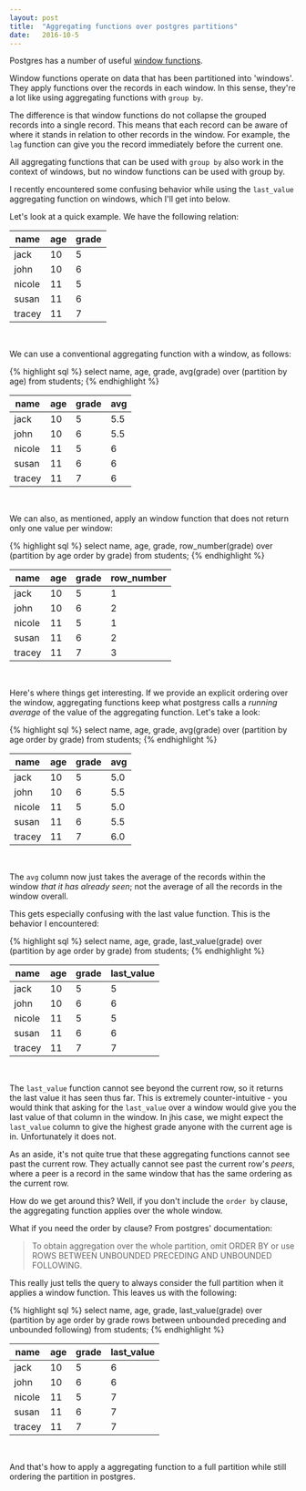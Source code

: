 ```yaml
---
layout: post
title:  "Aggregating functions over postgres partitions"
date:   2016-10-5
---
```


Postgres has a number of useful [window functions](https://www.postgresql.org/docs/9.3/static/functions-window.html).

Window functions operate on data that has been partitioned into 'windows'. They apply functions over the records in each window. In this sense, they're a lot like using aggregating functions with `group by`.

The difference is that window functions do not collapse the grouped records into a single record. This means that each record can be aware of where it stands in relation to other records in the window. For example, the `lag` function can give you the record immediately before the current one. 

All aggregating functions that can be used with `group by` also work in the context of windows, but no window functions can be used with group by.

I recently encountered some confusing behavior while using the `last_value` aggregating function on windows, which I'll get into below.

Let's look at a quick example. We have the following relation:

| name     |      age      |  grade|
|----------|---------------|-------|
| jack |  10 | 5 |
| john |    10   |  6 |
| nicole | 11 |    5 |
| susan | 11 |    6 |
| tracey | 11 |    7 |

<br>


We can use a conventional aggregating function with a window, as follows:

{% highlight sql %}
  select name, age, grade, avg(grade) over (partition by age)
  from students;
{% endhighlight %}

| name     |      age      |  grade| avg|
|----------|---------------|-------|-------|
| jack |  10 | 5 | 5.5 |
| john |    10   |  6 | 5.5 |
| nicole | 11 |    5 | 6 |
| susan | 11 |    6 | 6 |
| tracey | 11 |    7 | 6 |

<br>

We can also, as mentioned, apply an window function that does not return only one value per window:

{% highlight sql %}
  select name, age, grade,
         row_number(grade) over (partition by age order by grade)
  from students;
{% endhighlight %}

| name     |      age      |  grade| row_number |
|----------|---------------|-------|-------|
| jack |  10 | 5 | 1 |
| john |    10   |  6 | 2 |
| nicole | 11 |    5 | 1 |
| susan | 11 |    6 | 2 |
| tracey | 11 |    7 | 3 |

<br>

Here's where things get interesting. If we provide an explicit ordering over the window, aggregating functions keep what postgress calls a _running average_ of the value of the aggregating function. Let's take a look:

{% highlight sql %}
  select name, age, grade,
         avg(grade) over (partition by age order by grade)
  from students;
{% endhighlight %}

| name     |      age      |  grade| avg|
|----------|---------------|-------|-------|
| jack |  10 | 5 | 5.0 |
| john |    10   |  6 | 5.5 |
| nicole | 11 |    5 | 5.0 |
| susan | 11 |    6 | 5.5 |
| tracey | 11 |    7 | 6.0 |

<br>

The `avg` column now just takes the average of the records within the window _that it has already seen_; not the average of all the records in the window overall.

This gets especially confusing with the last value function. This is the behavior I encountered:

{% highlight sql %}
  select name, age, grade,
         last_value(grade) over (partition by age order by grade)
  from students;
{% endhighlight %}

| name     |      age      |  grade| last_value|
|----------|---------------|-------|-------|
| jack |  10 | 5 | 5 |
| john |    10   |  6 | 6 |
| nicole | 11 |    5 | 5 |
| susan | 11 |    6 | 6 |
| tracey | 11 |    7 | 7 |

<br>

The `last_value` function cannot see beyond the current row, so it returns the last value it has seen thus far. This is extremely counter-intuitive - you would think that asking for the `last_value` over a window would give you the last value of that column in the window. In jhis case, we might expect the `last_value` column to give the highest grade anyone with the current age is in. Unfortunately it does not.

As an aside, it's not quite true that these aggregating functions cannot see past the current row. They actually cannot see past the current row's _peers_, where a peer is a record in the same window that has the same ordering as the current row.

How do we get around this? Well, if you don't include the `order by` clause, the aggregating function applies over the whole window.

What if you need the order by clause? From postgres' documentation:

> To obtain aggregation over the whole partition, omit ORDER BY or use ROWS BETWEEN UNBOUNDED PRECEDING AND UNBOUNDED FOLLOWING.

This really just tells the query to always consider the full partition when it applies a window function. This leaves us with the following:

{% highlight sql %}
  select name, age, grade,
         last_value(grade) over (partition by age order by grade rows between unbounded preceding and unbounded following)
  from students;
{% endhighlight %}

| name     |      age      |  grade| last_value|
|----------|---------------|-------|-------|
| jack |  10 | 5 | 6 |
| john |    10   |  6 | 6 |
| nicole | 11 |    5 | 7 |
| susan | 11 |    6 | 7 |
| tracey | 11 |    7 | 7 |

<br>

And that's how to apply a aggregating function to a full partition while still ordering the partition in postgres.
